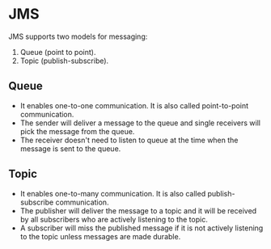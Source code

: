 # JMS
JMS supports two models for messaging:
1. Queue (point to point).
2. Topic (publish-subscribe).
## Queue
  * It enables one-to-one communication. It is also called point-to-point communication.
  * The sender will deliver a message to the queue and single receivers will pick the message from the queue.
  * The receiver doesn't need to listen to queue at the time when the message is sent to the queue.

## Topic
  * It enables one-to-many communication. It is also called publish-subscribe communication.
  * The publisher will deliver the message to a topic and it will be received by all subscribers who are actively listening to the topic.
  * A subscriber will miss the published message if it is not actively listening to the topic unless messages are made durable.

  
